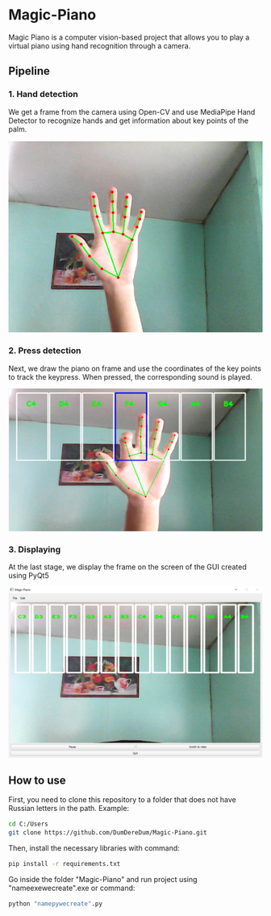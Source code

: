 # Magic-Piano

Magic Piano is a computer vision-based project that allows you to play a virtual piano using hand recognition through a camera.

## Pipeline

### 1. Hand detection

We get a frame from the camera using Open-CV and use MediaPipe Hand Detector to recognize hands and get information about key points of the palm.

![](src/docs/hand.png)

### 2. Press detection

Next, we draw the piano on frame and use the coordinates of the key points to track the keypress. When pressed, the corresponding sound is played.

![](src/docs/press.png)

### 3. Displaying

At the last stage, we display the frame on the screen of the GUI created using PyQt5

![](src/docs/gui.png)

## How to use

First, you need to clone this repository to a folder that does not have Russian letters in the path.
Example:
```bash
cd C:/Users
git clone https://github.com/DumDereDum/Magic-Piano.git
```
Then, install the necessary libraries with command:
```bash
pip install -r requirements.txt
```
Go inside the folder "Magic-Piano" and run project using "nameexewecreate".exe or command:
```bash
python "namepywecreate".py
```
